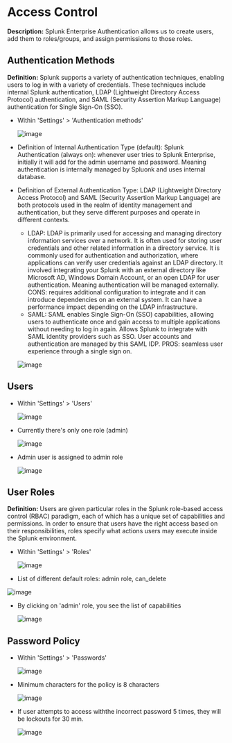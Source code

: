 # Access Control

**Description:** Splunk Enterprise Authentication allows us to create users, add them to roles/groups, and assign permissions to those roles.

## Authentication Methods

**Definition:** Splunk supports a variety of authentication techniques, enabling users to log in with a variety of credentials. These techniques include internal Splunk authentication, LDAP (Lightweight Directory Access Protocol) authentication, and SAML (Security Assertion Markup Language) authentication for Single Sign-On (SSO).

* Within 'Settings' > 'Authentication methods'

  ![image](https://github.com/user-attachments/assets/7ef9f434-2775-4234-a231-7259685e4576)

* Definition of Internal Authentication Type (default): Splunk Authentication (always on): whenever user tries to Splunk Enterprise, initially it will add for the admin username and password. Meaning authentication is internally managed by Spluonk and uses internal database.
* Definition of External Authentication Type: LDAP (Lightweight Directory Access Protocol) and SAML (Security Assertion Markup Language) are both protocols used in the realm of identity management and authentication, but they serve different purposes and operate in different contexts. 
  * LDAP: LDAP is primarily used for accessing and managing directory information services over a network. It is often used for storing user credentials and other related information in a directory service. It is commonly used for authentication and authorization, where applications can verify user credentials against an LDAP directory. It involved integrating your Splunk with an external directory like Microsoft AD, Windows Domain Account, or an open LDAP for user authentication. Meaning authentication will be managed externally. CONS: requires additional configuration to integrate and it can introduce dependencies on an external system. It can have a performance impact depending on the LDAP infrastructure. 
  * SAML: SAML enables Single Sign-On (SSO) capabilities, allowing users to authenticate once and gain access to multiple applications without needing to log in again. Allows Splunk to integrate with SAML identity providers such as SSO. User accounts and authentication are managed by this SAML IDP. PROS: seamless user experience through a single sign on. 

  ![image](https://github.com/user-attachments/assets/818a8ff3-3ab3-4120-92a3-59b67b159be9)

## Users

* Within 'Settings' > 'Users'

  ![image](https://github.com/user-attachments/assets/6f1d7ff3-35d5-433e-a3f0-da559f72805c)

* Currently there's only one role (admin)

  ![image](https://github.com/user-attachments/assets/6ba265fa-c3c2-4e97-9f18-ac6a908762f1)

* Admin user is assigned to admin role

  ![image](https://github.com/user-attachments/assets/cabe470c-5dcf-4060-abc4-a4ecb76cc2aa)

## User Roles

**Definition:** Users are given particular roles in the Splunk role-based access control (RBAC) paradigm, each of which has a unique set of capabilities and permissions. In order to ensure that users have the right access based on their responsibilities, roles specify what actions users may execute inside the Splunk environment.

* Within 'Settings' > 'Roles'

  ![image](https://github.com/user-attachments/assets/faeb486d-d038-4920-90dd-4e1f5846b566)

*  List of different default roles: admin role, can_delete

  ![image](https://github.com/user-attachments/assets/f5da4939-6dc9-4e46-b03d-b05c9dadcd1d)

* By clicking on 'admin' role, you see the list of capabilities

  ![image](https://github.com/user-attachments/assets/9ecea81e-fa52-4c97-91bb-481b5e869238)

## Password Policy

* Within 'Settings' > 'Passwords'

  ![image](https://github.com/user-attachments/assets/7eca67f1-5639-4c5a-8766-59ce1eb1a0f5)

* Minimum characters for the policy is 8 characters

  ![image](https://github.com/user-attachments/assets/bad648a9-c264-4b0e-b646-acd47cdaf3d9)

* If user attempts to access withthe incorrect password 5 times, they will be lockouts for 30 min.

  ![image](https://github.com/user-attachments/assets/e3bc3f4a-cce7-4fc5-95e8-301840d066b4)
